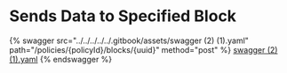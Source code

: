 # Sends Data to Specified Block

{% swagger src="../../../../../.gitbook/assets/swagger (2) (1).yaml" path="/policies/{policyId}/blocks/{uuid}" method="post" %}
[swagger (2) (1).yaml](<../../../../../.gitbook/assets/swagger (2) (1).yaml>)
{% endswagger %}
